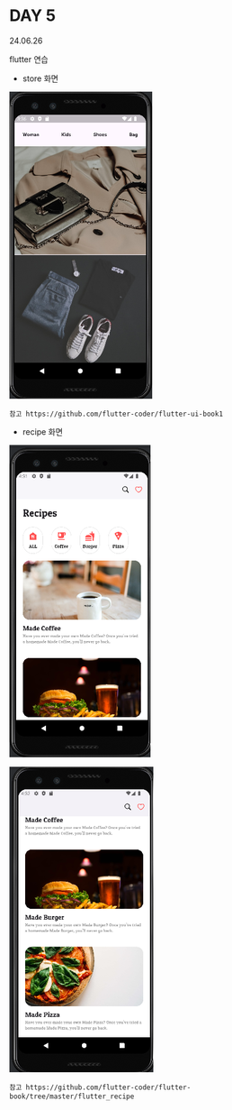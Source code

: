 # DAY 5
24.06.26

flutter 연습

- store 화면

![이미지](./img/store.PNG)

    참고 https://github.com/flutter-coder/flutter-ui-book1


- recipe 화면

![이미지](./img/recipe.PNG)

![이미지](./img/recipe2.PNG)

    참고 https://github.com/flutter-coder/flutter-book/tree/master/flutter_recipe
